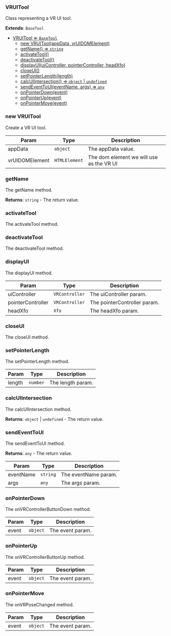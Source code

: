 <a name="VRUITool"></a>

### VRUITool 
Class representing a VR UI tool.


**Extends**: <code>BaseTool</code>  

* [VRUITool ⇐ <code>BaseTool</code>](#VRUITool)
    * [new VRUITool(appData, vrUIDOMElement)](#new-VRUITool)
    * [getName() ⇒ <code>string</code>](#getName)
    * [activateTool()](#activateTool)
    * [deactivateTool()](#deactivateTool)
    * [displayUI(uiController, pointerController, headXfo)](#displayUI)
    * [closeUI()](#closeUI)
    * [setPointerLength(length)](#setPointerLength)
    * [calcUIIntersection() ⇒ <code>object</code> \| <code>undefined</code>](#calcUIIntersection)
    * [sendEventToUI(eventName, args) ⇒ <code>any</code>](#sendEventToUI)
    * [onPointerDown(event)](#onPointerDown)
    * [onPointerUp(event)](#onPointerUp)
    * [onPointerMove(event)](#onPointerMove)

<a name="new_VRUITool_new"></a>

### new VRUITool
Create a VR UI tool.


| Param | Type | Description |
| --- | --- | --- |
| appData | <code>object</code> | The appData value. |
| vrUIDOMElement | <code>HTMLElement</code> | The  dom element we will use as the VR UI |

<a name="VRUITool+getName"></a>

### getName
The getName method.


**Returns**: <code>string</code> - The return value.  
<a name="VRUITool+activateTool"></a>

### activateTool
The activateTool method.


<a name="VRUITool+deactivateTool"></a>

### deactivateTool
The deactivateTool method.


<a name="VRUITool+displayUI"></a>

### displayUI
The displayUI method.



| Param | Type | Description |
| --- | --- | --- |
| uiController | <code>VRController</code> | The uiController param. |
| pointerController | <code>VRController</code> | The pointerController param. |
| headXfo | <code>Xfo</code> | The headXfo param. |

<a name="VRUITool+closeUI"></a>

### closeUI
The closeUI method.


<a name="VRUITool+setPointerLength"></a>

### setPointerLength
The setPointerLength method.



| Param | Type | Description |
| --- | --- | --- |
| length | <code>number</code> | The length param. |

<a name="VRUITool+calcUIIntersection"></a>

### calcUIIntersection
The calcUIIntersection method.


**Returns**: <code>object</code> \| <code>undefined</code> - The return value.  
<a name="VRUITool+sendEventToUI"></a>

### sendEventToUI
The sendEventToUI method.


**Returns**: <code>any</code> - The return value.  

| Param | Type | Description |
| --- | --- | --- |
| eventName | <code>string</code> | The eventName param. |
| args | <code>any</code> | The args param. |

<a name="VRUITool+onPointerDown"></a>

### onPointerDown
The onVRControllerButtonDown method.



| Param | Type | Description |
| --- | --- | --- |
| event | <code>object</code> | The event param. |

<a name="VRUITool+onPointerUp"></a>

### onPointerUp
The onVRControllerButtonUp method.



| Param | Type | Description |
| --- | --- | --- |
| event | <code>object</code> | The event param. |

<a name="VRUITool+onPointerMove"></a>

### onPointerMove
The onVRPoseChanged method.



| Param | Type | Description |
| --- | --- | --- |
| event | <code>object</code> | The event param. |

